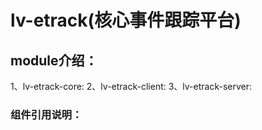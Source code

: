 # lv-etrack(核心事件跟踪平台)

   ## module介绍：
   
   1、lv-etrack-core:
   2、lv-etrack-client:
   3、lv-etrack-server:
     
   ### 组件引用说明：
  